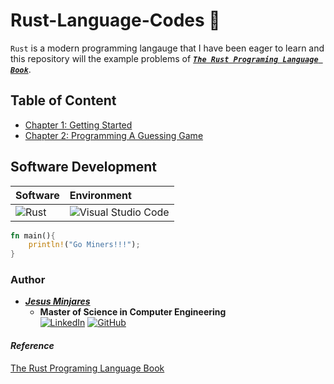 # **Rust-Language-Codes** 🦀
`Rust` is a modern programming langauge that I have been eager to learn and this repository
will the example problems of [***`The Rust Programing Language Book`***](https://doc.rust-lang.org/book/title-page.html). 

## **Table of Content**
- [Chapter 1: Getting Started](Chapter%201)
- [Chapter 2: Programming A Guessing Game](https://github.com/jminjares4/Rust-Language-Codes/tree/main/Chapter%202)

## **Software Development**
| **Software** | **Environment** |
|:---      | :---       |
|![Rust](https://img.shields.io/badge/Code-Rust-informational?style=flat&logo=Rust&color=FF0000&logoColor=black)| ![Visual Studio Code](https://img.shields.io/badge/Visual_Studio_Code-0078D4?style=flat&logo=visual%20studio%20code&logoColor=white)|

~~~rust
fn main(){
	println!("Go Miners!!!");
}
~~~

### **Author**
* [***Jesus Minjares***](https://github.com/jminjares4)
  * **Master of Science in Computer Engineering** <br>
    [![LinkedIn](https://img.shields.io/badge/LinkedIn-0077B5?style=for-the-badge&logo=linkedin&logoColor=white&style=flat)](https://www.linkedin.com/in/jesusminjares/) [![GitHub](https://img.shields.io/badge/GitHub-100000?style=for-the-badge&logo=github&logoColor=white&style=flat)](https://github.com/jminjares4)

#### *Reference*
[The Rust Programing Language Book](https://doc.rust-lang.org/book/title-page.html)